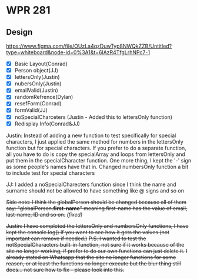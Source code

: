# WPR 281

## Design
https://www.figma.com/file/OUzLa4qzDuwTyp8NWQkZZB/Untitled?type=whiteboard&node-id=0%3A1&t=6lAzR4TfgLrhNPc7-1

- [x] Basic Layout(Conrad)
- [x] Person object(JJ)
- [x] lettersOnly(Justin) 
- [x] nubersOnly(Justin) 
- [x] emailValid(Justin) 
- [x] randomRefrence(Dylan) 
- [x] resefForm(Conrad)
- [x] formValid(JJ)
- [x] noSpecialCharceters (Justin - Added this to lettersOnly function)
- [x] Redisplay Info(Conrad&JJ)

Justin: Instead of adding a new function to test specifically for special characters, I just applied the same method for numbers in the lettersOnly function but for special characters. If you prefer to do a separate function, all you have to do is copy the specialArray and loops from lettersOnly and put them in the specialCharacter function.
One more thing, I kept the '-' sign as some people's names have that in.
Changed numbersOnly function a bit to include test for special characters

JJ: I added a noSpecialCharecters function since I think the name and surname should not be allowed to have something like @ signs and so on

~~Side note: I think the globalPerson should be changed because all of them say: "globalPerson.**first-name**" meaning first-name has the value of email, last-name, ID and so on.~~  *(fixed)*

~~Justin: I have completed the lettersOnly and numbersOnly functions, I have kept the console.log() if you want to see how it gets the values (not important can remove if needed.)~~
~~P.S. I wanted to test the notSpecialCharacters built-in function, not sure if it works because of the site no longer working, if prefer to do our own functions can just delete it.~~
~~I already stated on Whatsapp that the site no longer functions for some reason, or at least the functions no longer execute but the blur thing still does... not sure how to fix - please look into this.~~
